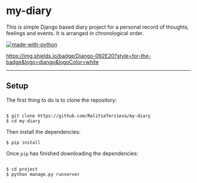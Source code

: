 # my-diary
This is simple Django based diary project for a personal record of thoughts, feelings and events. It is arranged in chronological order.

[![made-with-python](https://img.shields.io/badge/Made%20with-Python-1f425f.svg)](https://www.python.org/)

https://img.shields.io/badge/Django-092E20?style=for-the-badge&logo=django&logoColor=white

***

## Setup

The first thing to do is to clone the repository:

<pre><code>
$ git clone https://github.com/RalitsaTerzieva/my-diary
$ cd my-diary
</code></pre>

Then install the dependencies:

<pre><code>$ pip install</code></pre>

Once `pip` has finished downloading the dependencies:

<pre><code>
$ cd project
$ python manage.py runserver
</code></pre>
